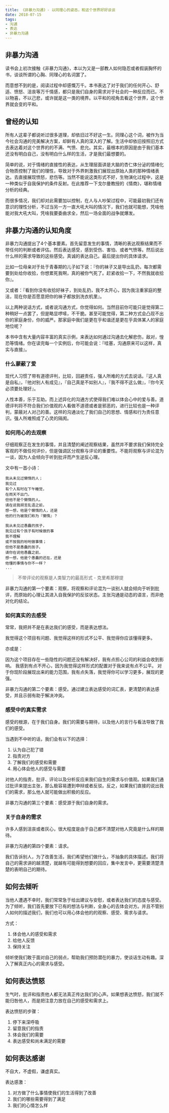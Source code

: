 ```yaml
---
title: 《非暴力沟通》- 以同理心的姿态，和这个世界好好谈谈
date: 2018-07-15
tags: 
- 沟通
- 表达
- 非暴力沟通
---
```

## 非暴力沟通

读书会上初次接触《非暴力沟通》，本以为又是一部教人如何隐忍或者假装胸怀的书，谈谈所谓的心胸、同理心的名词罢了。

而意想不到的是，阅读过程中却感慨万千。本书表达了对于我们的任何开心、舒适、愤怒、沮丧等万千情感，都只是我们自身的需求对于社会的一种反应而已。不以物喜，不以己悲，或许就是这一类的境界。以平和的视角去看这个世界，这个世界就会变的平和。

## 曾经的认知

所有人这辈子都说听过很多道理，却依旧过不好这一生。同理心这个词，被作为当今社会沟通的完美解决方案，却鲜有人真的深入的了解。生活中却依旧按照旧方式去表达着对这个世界的的不满、气愤、悲允。其实，最根本的原因是由于我们基本还没有明白自己，没有明白什么样的生活，才是我们最想要的。

简单的说，对于情绪的直接性的表达，从生理层面讲是大脑的杏仁体分泌的情绪化合物质控制了我们的理性，导致对于外界刺激我们展现出原始人类的那种情绪表达。去直接展现愤怒，悲伤等。当然不能说这类形式不好，生物演化过程中，这是一种类似于自我保护的条件反射。在此推荐一下戈尔曼教授的《情商》，堪称情绪分析的经典。

而很多情况，我们却对此需要加以控制，在人与人吵架过程中，可能最初我们还有意识的理性分析，不过当另一方一直大吼大叫的情况下，我们也就可能想，凭啥他能对我大吼大叫，凭啥我要委曲求全，然后一场全面的战争就爆发。 

## 非暴力沟通的认知角度

非暴力沟通提出了4个基本要素。首先留意发生的事情，清晰的表达观察结果而不带任何的判断或者评估。然后表达感受，感到受伤、害怕、或者气愤等。然后说出什么样的需求导致的这些感受。真诚的表达自己。最后提出你的具体请求。

比如一位母亲对于处于青春期的儿子如下说：『你的袜子又是导出乱扔，每次都需要到处给你收拾，你想累死我啊，真的被你气死了。赶紧收拾一下，不然我就收拾你』。

又或者：『看到你没有收拾好袜子，到处乱扔，我不太开心，因为我注重家庭的整洁，现在你是否愿意把你的袜子都放到洗衣机里』。

以上两种说话方式，或者说沟通方式，你觉得如何。当然目前你可能只是觉得第二种稍好一点罢了，但是略显啰嗦，不干脆。甚至可能觉得，第二种方式会凸现不出你的家庭身份，你的威严。那家庭中我们是更在乎和谐还是更在乎具体某人的家庭地位呢？

本书中含有大量内容丰富的真实示例，来表达如何通过沟通去化解悲伤，敌对，惶恐等情绪。你在读完每一个实例后，你可能会说：『哇塞，沟通原来可以这样，真实与直接』。


### 什么蒙蔽了爱

现代人习惯了带有道德评判，比较，回避责任，强人所难的方式去说话。『这人真是自私』，『他对别人有成见』，『自己真是不如别人』，『我不得不这么做』，『你今天必须要处理好』。

人性本善，乐于互助。而上述异化的沟通方式使得我们难以体会心中的爱与善。道德评判将不符合我们价值观的人看做不道德或者是邪恶的，进行比较也是一种评判，蒙蔽对人对己的善。这样的沟通淡化了我们自己的思想、情感和行为责任意识。强人所难照成了心灵的隔阂。

### 如何用心的去观察

仔细观察正在发生的事情，并且清楚的阐述观察结果，虽然并不要求我们保持完全客观的不做任何评价，但是强调区分观察与评论的重要性。不能将观察与评论混为一谈，因为人会倾向于听到批评而产生逆反心理。

文中有一首小诗：


```
我从未见过懒惰的人；
我见过
有个人有时在下午睡觉，
在雨天不出门，
但他不是个懒惰的人。
请在说我胡言乱语之前，
想一想，他是个懒惰的人，还是
他的行为被我们称为『懒惰』？

我从未见过愚蠢的孩子，
我见过有个孩子有时候做的事
我不理解
或不按我的吩咐做事情；
但他不是愚蠢的孩子。
请你在说他愚蠢之前，
想一想，他是个愚蠢的还在，还是
他懂的事情与你不一样？
...

```

> 不带评论的观察是人类智力的最高形式  - 克里希那穆提

非暴力沟通的第一个要素：观察，将观察和评论混为一谈别人就会倾向于听到批评，而原始的心理让其进入自我保护的反驳状态。主张沟通是动态的语言，而非绝对化的结论。

### 如何真实的去感受

常常，我把并不是在表达我们的感受，而是表达想法。

我觉得这个项目有问题、我觉得这样的形式不公平、我觉得你应该懂得更多。

亦或是：

因为这个项目存在一些隐性的问题还没有解决好，我有点担心公司的利益会收到影响。
我感到有点不开心，因为我觉得这样形式的配置对于我来说有点不公平。
对于你现阶段展现出来的能力范围，我有点失落，我觉得你可以学习更多，展现的更强。

非暴力沟通的第二个要素：感受。通过建立表达感受的词汇表，更清楚的表达感受，并且示弱有助于解决冲突。

### 感受中的真实需求

感受的根源，在于我们自身。我们的需要与期待，以及他人的言行与看法导致了我们的感受。

当遇到不中听的话，我们会有以下的选择：
1. 认为自己犯了错
2. 指责对方
3. 了解我们的感受和需要
4. 用心体会他人的感受与需要

对他人的指责，批评、评论以及分析反应来我们自生的需求与价值观。如果我们通过批评来提出主张，那么极容易遭到申辩或者反驳。反之，如果我们直接的说出我们的需求，那么他人就可能做出积极的反应。

非暴力沟通的第三个要素：感受源于我们自身的需求。

### 关于自身的需求

许多人感到沮丧或者灰心，很大程度是由于自己都不清楚对他人究竟是什么样的期待。

非暴力沟通的第四个要素：请求。

我们告诉别人，为了改善生活，我们希望他们做什么，不抽象的具体描述。我们将自己的需求讲的越清楚，就越有可能得到想要的回应，集中发言中，更需要清楚清楚的表明自己的期待。

## 如何去倾听

当他人遭遇不幸时，我们常常急于给出建议与安慰，或者表达我们的态度与感受。为了倾听，我们首先要放下已有的想法与判断，全身心的去体会对方。并且不管别人如何的描述我们，我们也可以用心体会他的的观察、感受、需求与请求。

方式：
1. 体会他人的感受和需求
2. 给他人反馈
3. 保持关注

倾听使我们敢于面对自己的弱点，帮助我们预防潜在的暴力，使谈话生动有趣。深入了解真正内心的需求与感受。

## 如何表达愤怒

生气时，批评和指责他人都无法真正传达我们的心声。如果想表达愤怒，我们就不能归咎他人，而是把注意力放在自己的感受和需求上。

表达愤怒的步骤：
1. 停下来深呼吸
2. 留意我们的指责
3. 体会我们的需要 
4. 表达感受和尚未满足的需要

## 如何表达感谢

不自大，不虚假，谦虚真实。

表达感激：
1. 对方做了什么事情使我们的生活得到了改善
2. 我们的哪些需要得到了满足
3. 我们的心情怎么样

